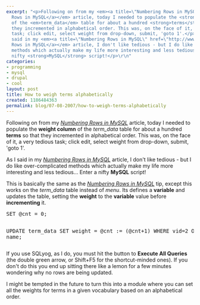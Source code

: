 ```yaml
---
excerpt: "<p>Following on from my <em><a title=\"Numbering Rows in MySQL\" href=\"http://www.thingy-ma-jig.co.uk/blog/02-01-2007/ordering-menu-items-alphabetically\">Numbering
  Rows in MySQL</a></em> article, today I needed to populate the <strong>weight column</strong>
  of the <em>term_data</em> table for about a hundred <strong>terms</strong> so that
  they incremented in alphabetical order. This was, on the face of it, a very tedious
  task; click edit, select weight from drop-down, submit, 'goto 1'.</p>\r\n<p>As I
  said in my <em><a title=\"Numbering Rows in MySQL\" href=\"http://www.thingy-ma-jig.co.uk/blog/02-01-2007/ordering-menu-items-alphabetically\">Numbering
  Rows in MySQL</a></em> article, I don't like tedious - but I do like over-complicated
  methods which actually make my life more interesting and less tedious... Enter a
  nifty <strong>MySQL</strong> script!</p>\r\n"
categories:
- programming
- mysql
- drupal
- cool
layout: post
title: How to weigh terms alphabetically
created: 1186484363
permalink: blog/07-08-2007/how-to-weigh-terms-alphabetically
---
```

<p>Following on from my <em><a title="Numbering Rows in MySQL" href="http://www.thingy-ma-jig.co.uk/blog/02-01-2007/ordering-menu-items-alphabetically">Numbering Rows in MySQL</a></em> article, today I needed to populate the <strong>weight column</strong> of the <em>term_data</em> table for about a hundred <strong>terms</strong> so that they incremented in alphabetical order. This was, on the face of it, a very tedious task; click edit, select weight from drop-down, submit, 'goto 1'.</p>
<p>As I said in my <em><a title="Numbering Rows in MySQL" href="http://www.thingy-ma-jig.co.uk/blog/02-01-2007/ordering-menu-items-alphabetically">Numbering Rows in MySQL</a></em> article, I don't like tedious - but I do like over-complicated methods which actually make my life more interesting and less tedious... Enter a nifty <strong>MySQL</strong> script!</p>
<!--break-->
<p>This is basically the same as the <em><a title="Numbering Rows in MySQL" href="http://www.thingy-ma-jig.co.uk/blog/02-01-2007/ordering-menu-items-alphabetically">Numbering Rows in MySQL</a></em> tip, except this works on the <em>term_data</em> table instead of <em>menu</em>. Its defines a <strong>variable</strong> and updates the table, setting the <strong>weight</strong> to the <strong>variable</strong> value before <strong>incrementing</strong> it.</p>
<pre language="mysql">
SET @cnt = 0;

UPDATE term_data
SET weight = @cnt := (@cnt+1)
WHERE vid=2
ORDER BY name;
</pre>
<p>If you use SQLyog, as I do, you must hit the button to <strong>Execute All Queries</strong> (the double green arrow, or Shift+F5 for the shortcut-minded ones). If you don't do this you end up sitting there like a lemon for a few minutes wondering why no rows are being updated.</p>
<p>I might be tempted in the future to turn this into a module where you can set all the weights for terms in a given vocabulary based on an alphabetical order.</p>
